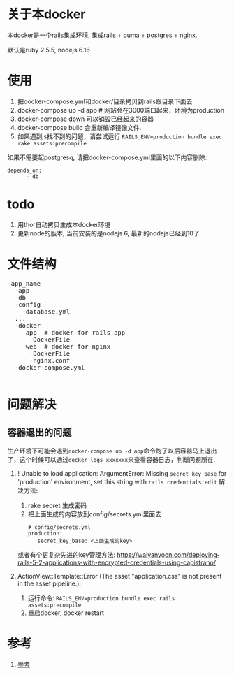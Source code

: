 # 关于本docker
本docker是一个rails集成环境, 集成rails + puma + postgres + nginx. 

默认是ruby 2.5.5, nodejs 6.16


# 使用

1. 把docker-compose.yml和docker/目录拷贝到rails跟目录下面去
1. docker-compose up -d app # 网站会在3000端口起来，环境为production
1. docker-compose down 可以销毁已经起来的容器
1. docker-compose build 会重新编译镜像文件.
1. 如果遇到js找不到的问题，请尝试运行 `RAILS_ENV=production bundle exec rake assets:precompile`

如果不需要起postgresq, 请把docker-compose.yml里面的以下内容删除:

~~~
depends_on:
      - db
~~~

# todo
1. 用thor自动拷贝生成本docker环境
1. 更新node的版本, 当前安装的是nodejs 6, 最新的nodejs已经到10了

# 
# 文件结构

<pre>
-app_name
  -app
  -db
  -config
    -database.yml
  ...
  -docker
    -app  # docker for rails app
      -DockerFile
    -web  # docker for nginx
      -DockerFile
      -nginx.conf
  -docker-compose.yml
 </pre>

# 问题解决

## 容器退出的问题
生产环境下可能会遇到`docker-compose up -d app`命令跑了以后容器马上退出了，这个时候可以通过`docker logs xxxxxxx`来查看容器日志，判断问题所在.

1. ! Unable to load application: ArgumentError: Missing `secret_key_base` for 'production' environment, set this string with `rails credentials:edit`
   解决方法: 
   1. rake secret 生成密码
   1. 把上面生成的内容放到config/secrets.yml里面去
      ~~~
      # config/secrets.yml
      production:
         secret_key_base: <上面生成的key>
      ~~~
      
   或者有个更复杂先进的key管理方法: https://waiyanyoon.com/deploying-rails-5-2-applications-with-encrypted-credentials-using-capistrano/
1. ActionView::Template::Error (The asset "application.css" is not present in the asset pipeline.):
    1. 运行命令: `RAILS_ENV=production bundle exec rails assets:precompile`
    1. 重启docker, docker restart <container id>
      
# 参考
1. [参考](https://itnext.io/docker-rails-puma-nginx-postgres-999cd8866b18)
